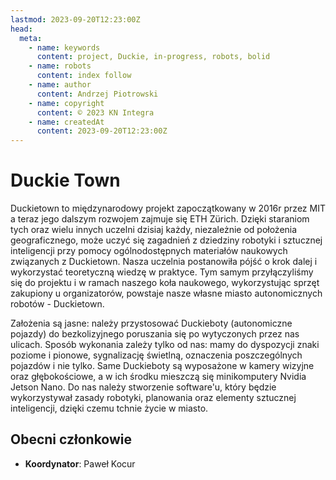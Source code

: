 ```yaml
---
lastmod: 2023-09-20T12:23:00Z
head:
  meta:
    - name: keywords
      content: project, Duckie, in-progress, robots, bolid
    - name: robots
      content: index follow
    - name: author
      content: Andrzej Piotrowski
    - name: copyright
      content: © 2023 KN Integra
    - name: createdAt
      content: 2023-09-20T12:23:00Z
---
```


# Duckie Town

Duckietown to międzynarodowy projekt zapoczątkowany w 2016r przez MIT a teraz jego dalszym rozwojem zajmuje się ETH Zürich. Dzięki staraniom tych oraz wielu innych uczelni dzisiaj każdy, niezależnie od położenia geograficznego, może uczyć się zagadnień z dziedziny robotyki i sztucznej inteligencji przy pomocy ogólnodostępnych materiałów naukowych związanych z Duckietown. Nasza uczelnia postanowiła pójść o krok dalej i wykorzystać teoretyczną wiedzę w praktyce. Tym samym przyłączyliśmy się do projektu i w ramach naszego koła naukowego, wykorzystując sprzęt zakupiony u organizatorów, powstaje nasze własne miasto autonomicznych robotów - Duckietown. 

Założenia są jasne: należy przystosować Duckieboty (autonomiczne pojazdy) do bezkolizyjnego poruszania się po wytyczonych przez nas ulicach. Sposób wykonania zależy tylko od nas: mamy do dyspozycji znaki poziome i pionowe, sygnalizację świetlną, oznaczenia poszczególnych pojazdów i nie tylko. Same Duckieboty są wyposażone w kamery wizyjne oraz głębokościowe, a w ich środku mieszczą się minikomputery Nvidia Jetson Nano. Do nas należy stworzenie software'u, który będzie wykorzystywał zasady robotyki, planowania oraz elementy sztucznej inteligencji, dzięki czemu tchnie życie w miasto. 

## Obecni członkowie

- **Koordynator**: Paweł Kocur
